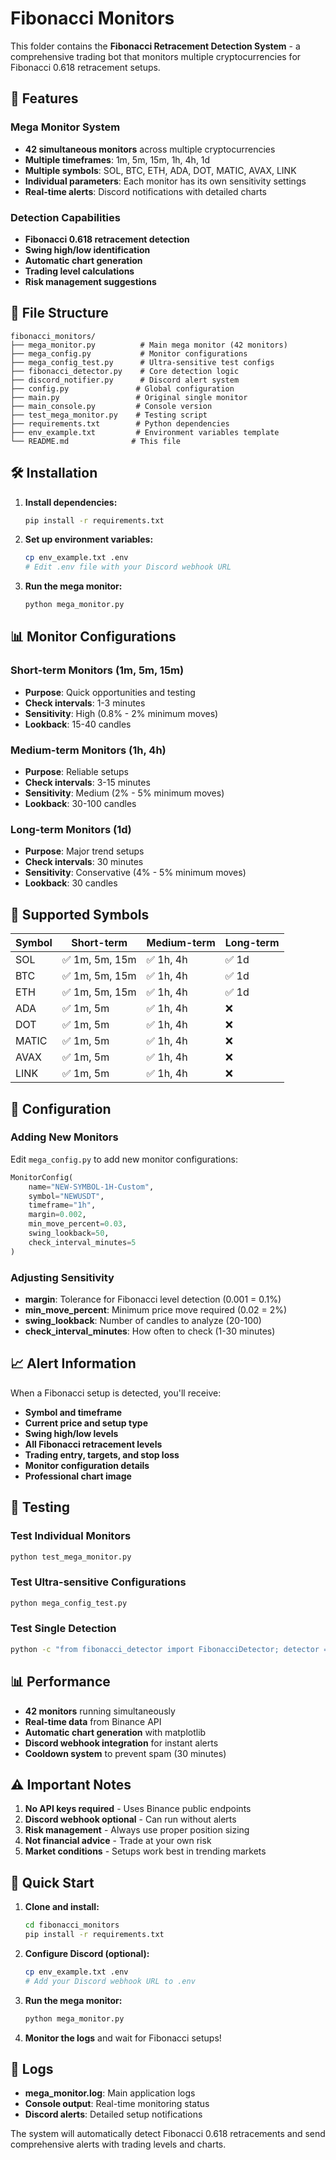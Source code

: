 # Fibonacci Monitors

This folder contains the **Fibonacci Retracement Detection System** - a comprehensive trading bot that monitors multiple cryptocurrencies for Fibonacci 0.618 retracement setups.

## 🚀 Features

### **Mega Monitor System**
- **42 simultaneous monitors** across multiple cryptocurrencies
- **Multiple timeframes**: 1m, 5m, 15m, 1h, 4h, 1d
- **Multiple symbols**: SOL, BTC, ETH, ADA, DOT, MATIC, AVAX, LINK
- **Individual parameters**: Each monitor has its own sensitivity settings
- **Real-time alerts**: Discord notifications with detailed charts

### **Detection Capabilities**
- **Fibonacci 0.618 retracement detection**
- **Swing high/low identification**
- **Automatic chart generation**
- **Trading level calculations**
- **Risk management suggestions**

## 📁 File Structure

```
fibonacci_monitors/
├── mega_monitor.py          # Main mega monitor (42 monitors)
├── mega_config.py           # Monitor configurations
├── mega_config_test.py      # Ultra-sensitive test configs
├── fibonacci_detector.py    # Core detection logic
├── discord_notifier.py      # Discord alert system
├── config.py               # Global configuration
├── main.py                 # Original single monitor
├── main_console.py         # Console version
├── test_mega_monitor.py    # Testing script
├── requirements.txt        # Python dependencies
├── env_example.txt         # Environment variables template
└── README.md              # This file
```

## 🛠️ Installation

1. **Install dependencies:**
   ```bash
   pip install -r requirements.txt
   ```

2. **Set up environment variables:**
   ```bash
   cp env_example.txt .env
   # Edit .env file with your Discord webhook URL
   ```

3. **Run the mega monitor:**
   ```bash
   python mega_monitor.py
   ```

## 📊 Monitor Configurations

### **Short-term Monitors (1m, 5m, 15m)**
- **Purpose**: Quick opportunities and testing
- **Check intervals**: 1-3 minutes
- **Sensitivity**: High (0.8% - 2% minimum moves)
- **Lookback**: 15-40 candles

### **Medium-term Monitors (1h, 4h)**
- **Purpose**: Reliable setups
- **Check intervals**: 3-15 minutes
- **Sensitivity**: Medium (2% - 5% minimum moves)
- **Lookback**: 30-100 candles

### **Long-term Monitors (1d)**
- **Purpose**: Major trend setups
- **Check intervals**: 30 minutes
- **Sensitivity**: Conservative (4% - 5% minimum moves)
- **Lookback**: 30 candles

## 🎯 Supported Symbols

| Symbol | Short-term | Medium-term | Long-term |
|--------|------------|-------------|-----------|
| SOL    | ✅ 1m, 5m, 15m | ✅ 1h, 4h | ✅ 1d |
| BTC    | ✅ 1m, 5m, 15m | ✅ 1h, 4h | ✅ 1d |
| ETH    | ✅ 1m, 5m, 15m | ✅ 1h, 4h | ✅ 1d |
| ADA    | ✅ 1m, 5m | ✅ 1h, 4h | ❌ |
| DOT    | ✅ 1m, 5m | ✅ 1h, 4h | ❌ |
| MATIC  | ✅ 1m, 5m | ✅ 1h, 4h | ❌ |
| AVAX   | ✅ 1m, 5m | ✅ 1h, 4h | ❌ |
| LINK   | ✅ 1m, 5m | ✅ 1h, 4h | ❌ |

## 🔧 Configuration

### **Adding New Monitors**
Edit `mega_config.py` to add new monitor configurations:

```python
MonitorConfig(
    name="NEW-SYMBOL-1H-Custom",
    symbol="NEWUSDT",
    timeframe="1h",
    margin=0.002,
    min_move_percent=0.03,
    swing_lookback=50,
    check_interval_minutes=5
)
```

### **Adjusting Sensitivity**
- **margin**: Tolerance for Fibonacci level detection (0.001 = 0.1%)
- **min_move_percent**: Minimum price move required (0.02 = 2%)
- **swing_lookback**: Number of candles to analyze (20-100)
- **check_interval_minutes**: How often to check (1-30 minutes)

## 📈 Alert Information

When a Fibonacci setup is detected, you'll receive:

- **Symbol and timeframe**
- **Current price and setup type**
- **Swing high/low levels**
- **All Fibonacci retracement levels**
- **Trading entry, targets, and stop loss**
- **Monitor configuration details**
- **Professional chart image**

## 🧪 Testing

### **Test Individual Monitors**
```bash
python test_mega_monitor.py
```

### **Test Ultra-sensitive Configurations**
```bash
python mega_config_test.py
```

### **Test Single Detection**
```bash
python -c "from fibonacci_detector import FibonacciDetector; detector = FibonacciDetector(); result = detector.run_detection_with_params('SOLUSDT', '1m', 0.001, 0.01, 20); print('Setup detected!' if result else 'No setup')"
```

## 📊 Performance

- **42 monitors** running simultaneously
- **Real-time data** from Binance API
- **Automatic chart generation** with matplotlib
- **Discord webhook integration** for instant alerts
- **Cooldown system** to prevent spam (30 minutes)

## ⚠️ Important Notes

1. **No API keys required** - Uses Binance public endpoints
2. **Discord webhook optional** - Can run without alerts
3. **Risk management** - Always use proper position sizing
4. **Not financial advice** - Trade at your own risk
5. **Market conditions** - Setups work best in trending markets

## 🚀 Quick Start

1. **Clone and install:**
   ```bash
   cd fibonacci_monitors
   pip install -r requirements.txt
   ```

2. **Configure Discord (optional):**
   ```bash
   cp env_example.txt .env
   # Add your Discord webhook URL to .env
   ```

3. **Run the mega monitor:**
   ```bash
   python mega_monitor.py
   ```

4. **Monitor the logs** and wait for Fibonacci setups!

## 📝 Logs

- **mega_monitor.log**: Main application logs
- **Console output**: Real-time monitoring status
- **Discord alerts**: Detailed setup notifications

The system will automatically detect Fibonacci 0.618 retracements and send comprehensive alerts with trading levels and charts. 